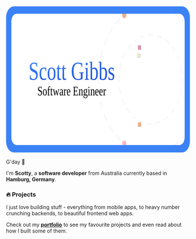 <div align="center">
	<br>
	<a href="https://scottgibbs.me">
		<img src="kangabru.svg" width="800" height="400" alt="Pixel head">
	</a>
	<br>
</div>

G'day 👋

I'm **Scotty**, a **software developer** from Australia currently based in **Hamburg, Germany**.

### 🔥 Projects

I just love building stuff - everything from mobile apps, to heavy number crunching backends, to beautiful frontend web apps.

Check out my **[portfolio](https://scottgibbs.me/projects)** to see my favourite projects and even read about how I built some of them.
